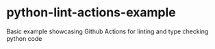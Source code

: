 # python-lint-actions-example
Basic example showcasing Github Actions for linting and type checking python code
